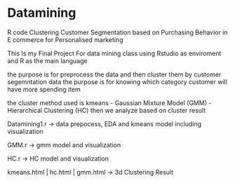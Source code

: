 # Datamining
R code Clustering Customer Segmentation based on Purchasing Behavior in E commerce for Personalised marketing 

This Is my Final Project For data mining class using Rstudio as enviroment and R as the main language 

the purpose is for preprocess the data and then cluster them by customer segemntation data the purpose is for knowing which category customer will have more spending item 

the cluster method used is kmeans - Gaussian Mixture Model (GMM) - Hierarchical Clustering (HC) then we analyze based on cluster result 

Datamining1.r -> data prepocess, EDA and kmeans model including visualization

GMM.r -> gmm model and visualization

HC.r -> HC model and visualization

kmeans.html | hc.html | gmm.html -> 3d Clustering Result

